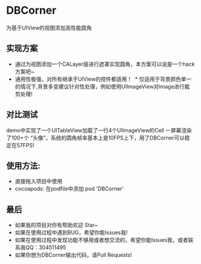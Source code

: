# DBCorner
为基于UIView的视图添加高性能圆角
## 实现方案
  * 通过为视图添加一个CALayer层进行遮罩实现圆角，本方案可以说是一个hack方案吧~
  * 通用性极强，对所有继承于UIView的控件都适用！
  * 仅适用于背景颜色单一的情况下,背景多变建议针对性处理，例如使用UIImageView对image进行裁剪处理!
## 对比测试
  demo中实现了一个UITableView加载了一行4个UIImageView的Cell 一屏幕渲染了100+个 “头像”，系统的圆角帧率基本上是10FPS上下，用了DBCorner可以稳定在57FPS!


## 使用方法:
* 直接拖入项目中使用
* cocoapods: 在podfile中添加 pod 'DBCorner'

## 最后
* 如果我的项目对你有帮助欢迎 Star~
* 如果在使用过程中遇到BUG，希望你能Issues我!
* 如果在使用过程中发现功能不够用或者想交流的，希望你能Issues我，或者联系我QQ：304511495
* 如果你想为DBCorner输出代码，请Pull Requests!
  
